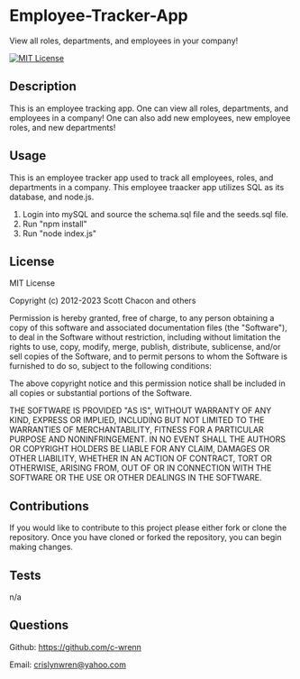 # Employee-Tracker-App
View all roles, departments, and employees in your company!

[![MIT License](https://img.shields.io/badge/License-MIT-blue.svg)](https://opensource.org/licenses/MIT)

## Description
This is an employee tracking app. 
One can view all roles, departments, and employees in a company! One can also add new employees, new employee roles, and new departments!

## Usage
This is an employee tracker app used to track all employees, roles, and departments in a company.
This employee traacker app utilizes SQL as its database, and node.js.
1. Login into mySQL and source the schema.sql file and the seeds.sql file.
2. Run "npm install"
3. Run "node index.js"

## License

MIT License

Copyright (c) 2012-2023 Scott Chacon and others

Permission is hereby granted, free of charge, to any person obtaining
a copy of this software and associated documentation files (the
"Software"), to deal in the Software without restriction, including
without limitation the rights to use, copy, modify, merge, publish,
distribute, sublicense, and/or sell copies of the Software, and to
permit persons to whom the Software is furnished to do so, subject to
the following conditions:

The above copyright notice and this permission notice shall be
included in all copies or substantial portions of the Software.

THE SOFTWARE IS PROVIDED "AS IS", WITHOUT WARRANTY OF ANY KIND,
EXPRESS OR IMPLIED, INCLUDING BUT NOT LIMITED TO THE WARRANTIES OF
MERCHANTABILITY, FITNESS FOR A PARTICULAR PURPOSE AND
NONINFRINGEMENT. IN NO EVENT SHALL THE AUTHORS OR COPYRIGHT HOLDERS BE
LIABLE FOR ANY CLAIM, DAMAGES OR OTHER LIABILITY, WHETHER IN AN ACTION
OF CONTRACT, TORT OR OTHERWISE, ARISING FROM, OUT OF OR IN CONNECTION
WITH THE SOFTWARE OR THE USE OR OTHER DEALINGS IN THE SOFTWARE.

## Contributions
If you would like to contribute to this project please either fork or clone the repository. Once you have cloned or forked the repository, you can begin making changes.

## Tests
n/a

## Questions
Github: https://github.com/c-wrenn

Email: crislynwren@yahoo.com